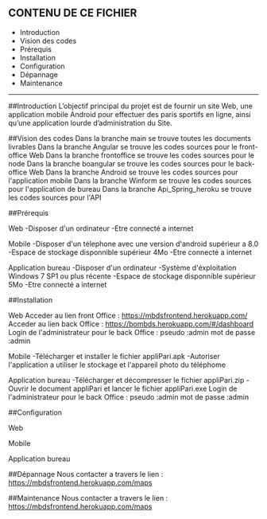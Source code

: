 
CONTENU DE CE FICHIER
---------------------

 * Introduction
 * Vision des codes
 * Prérequis
 * Installation
 * Configuration
 * Dépannage
 * Maintenance
 

---------------------

##Introduction
L’objectif principal du projet est de fournir un site Web, une application mobile Android pour effectuer des paris
sportifs en ligne, ainsi qu’une application lourde d’administration du Site. 

##Vision des codes
Dans la branche main se trouve toutes les documents livrables
Dans la branche Angular se trouve les codes sources pour le front-office Web
Dans la branche frontoffice se trouve les codes sources pour le node 
Dans la branche boangular se trouve les codes sources pour le back-office Web
Dans la branche Android se trouve les codes sources pour l'application mobile
Dans la branche Winform se trouve les codes sources pour l'application de bureau
Dans la branche Api_Spring_heroku se trouve les codes sources pour l'API

##Prérequis

Web
-Disposer d'un ordinateur
-Etre connecté a internet

Mobile
-Disposer d'un télephone avec une version d'android supérieur a 8.0
-Espace de stockage disponnible supérieur 4Mo
-Etre connecté a internet


Application bureau
-Disposer d'un ordinateur
-Système d'éxploitation Windows 7 SP1 ou plus récente
-Espace de stockage disponnible supérieur 5Mo
-Etre connecté a internet

##Installation 

Web
Acceder au lien front Office : https://mbdsfrontend.herokuapp.com/
Acceder au lien back Office : https://bombds.herokuapp.com/#/dashboard
Login de l'administrateur pour le back Office : pseudo :admin
			    			mot de passe :admin

Mobile
-Télécharger et installer le fichier appliPari.apk
-Autoriser l'application a utiliser le stockage et l'appareil photo du téléphome

Application bureau
-Télécharger et décompresser le fichier appliPari.zip
-Ouvrir le document appliPari et lancer le fichier appliPari.exe
Login de l'administrateur pour le back Office : pseudo :admin
			    			mot de passe :admin

##Configuration

Web

Mobile

Application bureau

##Dépannage
Nous contacter a travers le lien : https://mbdsfrontend.herokuapp.com/maps

##Maintenance
Nous contacter a travers le lien : https://mbdsfrontend.herokuapp.com/maps

